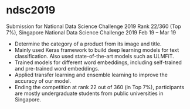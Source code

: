 # ndsc2019
Submission for National Data Science Challenge 2019
Rank 22/360 (Top 7%), Singapore National Data Science Challenge 2019 Feb 19 – Mar 19
- Determine the category of a product from its image and title.
- Mainly used Keras framework to build deep learning models for text classification. Also used
state-of-the-art models such as ULMFiT.
- Trained models for different word embeddings, including self-trained and pre-trained word
embeddings.
- Applied transfer learning and ensemble learning to improve the accuracy of our model.
- Ending the competition at rank 22 out of 360 (in Top 7%), participants are mostly
undergraduate students from public universities in Singapore.
